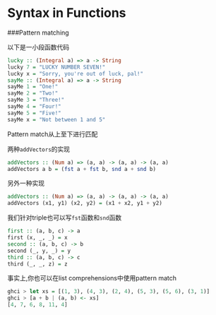 Syntax in Functions
===================

###Pattern matching

以下是一小段函数代码

```haskell
lucky :: (Integral a) => a -> String
lucky 7 = "LUCKY NUMBER SEVEN!"
lucky x = "Sorry, you're out of luck, pal!"
sayMe :: (Integral a) => a -> String
sayMe 1 = "One!"
sayMe 2 = "Two!"
sayMe 3 = "Three!"
sayMe 4 = "Four!"
sayMe 5 = "Five!"
sayMe x = "Not between 1 and 5"
```

Pattern match从上至下进行匹配

两种`addVectors`的实现

```haskell
addVectors :: (Num a) => (a, a) -> (a, a) -> (a, a)
addVectors a b = (fst a + fst b, snd a + snd b)
```

另外一种实现

```haskell
addVectors :: (Num a) => (a, a) -> (a, a) -> (a, a)
addVectors (x1, y1) (x2, y2) = (x1 + x2, y1 + y2)
```

我们针对triple也可以写`fst`函数和`snd`函数

```haskell
first :: (a, b, c) -> a
first (x, _, _) = x
second :: (a, b, c) -> b
second (_, y, _) = y
third :: (a, b, c) -> c
third (_, _, z) = z
```

事实上,你也可以在list comprehensions中使用pattern match

```haskell
ghci > let xs = [(1, 3), (4, 3), (2, 4), (5, 3), (5, 6), (3, 1)]
ghci > [a + b | (a, b) <- xs]
[4, 7, 6, 8, 11, 4]
```
